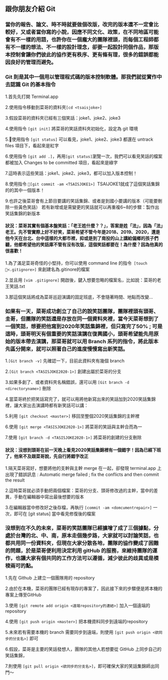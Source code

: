 ## 跟你朋友介紹 Git

### 當你的報告、論文、時不時就要做個改版，改完的版本還不一定會比較好，又或者當你寫的小說，因應不同文化、政策，在不同地區可能會有不一樣的用語，也許你在一個龐大的團隊裡頭，而每個工程師都有不一樣的想法、不一樣的設計理念，卻要一起設計同個作品，那版本控制會讓你們彼此的協作更有秩序、更有條有理，很多的錯誤都能因良好的管理而避免。

### Git 則是其中一個用以管理程式碼的版本控制軟體。那我們就從實作中去認識 Git 的基本指令

1.首先先打開 Terminal.app

2.使用指令移動到菜哥的資料夾```[cd <tsaisjoke>]```

3.假設菜哥的資料夾已經有三個笑話：joke1、joke2、joke3

4.使用指令 ```[git init]``` 將菜哥的笑話資料夾初始化，設定為 git 環境

5.使用指令 ```[git status]``` 可以看見，joke1、joke2、joke3 都還在 untrack files 項目下，看起來是紅字

6.使用指令 ```[git add .]```，再用```[git status]```瀏覽一次，我們可以看見笑話的檔案都被加入 Changes to be committed 項目，看起來是綠字

7.這時表示這些笑話：joke1、joke2、joke3，都可以加入版本控制！

8.使用指令 ```[git commit -am <TSAISJOKE1>] ```TSAIJOKE1就成了這個笑話集錦的的其中一個版本！

9.也許之後菜哥會有上節目要講的笑話集錦、或者是到國小要講的版本（可能要刪除一些黃色笑話）
  若有新增或是需變更的笑話就可以再重複6~8的步驟：製作出笑話集錦的新版本

#### 狀況：菜哥其實有個基本盤笑話：「老王姓什麼？？」，答案是姓「法」，因為「法」老王。先不管實際上好不好笑，菜哥希望不管今年是2018、2019、2020，還是他今天在台北、台中這樣的大都市裡，抑或是到了南投的山上講給偏鄉的孩子們聽，他都希望他的笑話庫不管有沒有改版，這個笑話都要在！為什麼？因為他真的很喜歡！

1.為了滿足菜哥奇怪的小堅持，你可以使用 command line 的指令``` [touch <.gitignore>]``` 來創建名為.gitinore的檔案

2.並且用 ```[vim .gitignore]``` 開啟後，鍵入想要忽略的檔案名，比如說：菜哥的老王笑話.txt

3.那這個笑話將成為菜哥巡迴演講的固定班底，不會隨著時間、地點而改變...

### 如果有一天，菜哥成功創立了自己的說笑話團隊，團隊裡頭有頭哥、圭哥，但團隊的笑話還是存放在同一個資料夾裡，當今天菜哥想到了一個笑話，想要把他寫到2020年笑話集錦裡，但只寫完了50% ; 可是這時，頭哥明天有個重要的笑話演講在復興國小，頭哥希望能先用原始的版本帶去演講，那菜哥就可以用 Branch 系列的指令，將此版本先區分開來，就可以照著自己的進度慢慢寫出新笑話。

1.```[Git branch -v]``` 先確認一下，目前此資料夾有幾個 branch

2.```[Git branch <TASISJOKE2020-1>]``` 創建出屬於菜哥的分支

3.如果多創了、或者資料夾名稱錯誤，還可以用 ```[Git branch -d <directoryname>]``` 刪除

4.當菜哥終於把笑話寫完了，就可以用將他新寫出來的笑話加到2020笑話集錦裡，讓大家出去演講時都有新笑話可以講：

5.利用 ```[git checkout <master>]``` 移回至整個2020笑話集錦的主幹裡

6.使用 ```[git merge <TASISJOKE2020-1>]``` 將菜哥的笑話與主幹合而為一

7.使用 ```[git branch -d <TASISJOKE2020-1>]``` 將菜哥的創建的分支刪除

#### 狀況：沒想到頭哥在前一天晚上看見2020笑話集錦裡有一個錯字！因為已經下班了，他來不及跟菜哥說，先自行將錯字改正

1.隔天菜哥寫好，想要將他的支幹與主幹 merge 在一起，卻發現 terminal.app 上出現了錯誤訊息 : Automatic merge failed ; fix the conflicts and then commit the result

2.這時菜哥就必須手動把兩個檔案：菜哥的分支、頭哥修改過的主幹，當中的差異，手動在編輯器中寫出最後想要的版本

3.在編輯器當中修改好之後存檔，再執行 ```[commit -am <domcumentrepair>]``` 一次，即可在 [git status] 當中看見修復後的檔案

### 沒想到在不久的未來，菜哥的笑話團隊已經擴增了成了三個據點，分處於台灣的北、中、南，原本走個幾步路，大家就可以討論笑話，也都共用同一份資料夾，但現在大家分散各地，團隊的協作變成了困難的問題，於是菜哥便利用決定利用 gitHub 的服務，來維持團隊的運作，也讓大家有個共同的工作方法可以遵循，減少彼此的歧異或是模稜兩可的點。

1.先在 Github 上建立一個團隊用的 repository 

2.由於在本機，菜哥的團隊已經有現存的專案了，因此接下來的步驟便是將本機的專案上傳至GitHub

3.使用 ```[git remote add origin <遠端repository的連結>]``` 加入一個遠端的repository

4.使用 ```[git push origin <master>]``` 把本機資料同步到遠端的repository

5.未來若有需要本機的 branch 需要同步到遠端，則使用 ```[git push origin <欲同步的分支名>]``` 即可

6.假設，菜哥是主要的笑話發想人，團隊的其他人若想要從 GitHub 上同步自己的笑話集錦，

7.則使用 ```[git pull origin <欲同步的分支名>]```，即可確保大家的笑話集錦師出同門～



